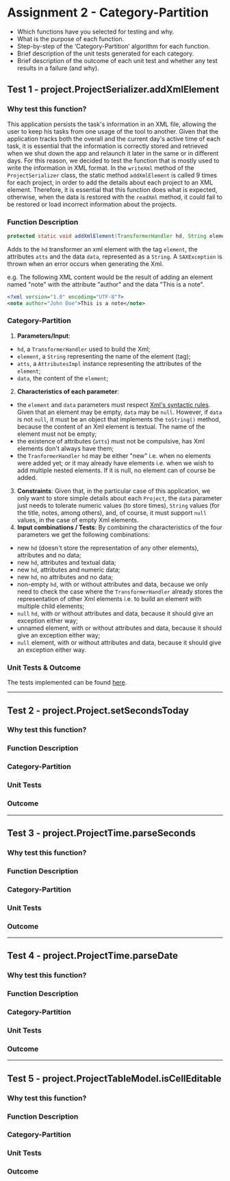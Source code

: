 # Assignment 2 - Category-Partition

- Which functions have you selected for testing and why.
- What is the purpose of each function.
- Step-by-step of the ‘Category-Partition’ algorithm for each function.
- Brief description of the unit tests generated for each category.
- Brief description of the outcome of each unit test and whether any test results in a failure (and why).

## Test 1 - project.ProjectSerializer.addXmlElement


### Why test this function?

This application persists the task's information in an XML file, allowing the user to keep his tasks from one usage of the tool to another. Given that the application tracks both the overall and the current day's active time of each task, it is essential that the information is correctly stored and retrieved when we shut down the app and relaunch it later in the same or in different days. For this reason, we decided to test the function that is mostly used to write the information in XML format. In the `writeXml` method of the `ProjectSerializer` class, the static method `addXmlElement` is called 9 times for each project, in order to add the details about each project to an XML element. Therefore, it is essential that this function does what is expected, otherwise, when the data is restored with the `readXml` method, it could fail to be restored or load incorrect information about the projects.

### Function Description
```java
protected static void addXmlElement(TransformerHandler hd, String element, AttributesImpl atts, Object data) throws SAXException;
```

Adds to the `hd` transformer an xml element with the tag `element`, the attributes `atts` and the data `data`, represented as a `String`. A `SAXException` is thrown when an error occurs when generating the Xml.

e.g. The following XML content would be the result of adding an element named "note" with the attribute "author" and the data "This is a note".
```XML
<?xml version="1.0" encoding="UTF-8"?>
<note author="John Doe">This is a note</note>
```

### Category-Partition
1. **Parameters/Input**:
- `hd`, a `TransformerHandler` used to build the Xml;
- `element`, a `String` representing the name of the element (tag);
- `atts`, a `AttributesImpl` instance representing the attributes of the `element`;
- `data`, the content of the `element`;
2. **Characteristics of each parameter**:
- the `element` and `data` parameters must respect [Xml's syntactic rules](). Given that an element may be empty, `data` may be `null`. However, if `data` is not `null`, it must be an object that implements the `toString()` method, because the content of an Xml element is textual. The name of the element must not be empty;
- the existence of attributes (`atts`) must not be compulsive, has Xml elements don't always have them;
- the `TranformerHandler` `hd` may be either "new" i.e. when no elements were added yet; or it may already have elements i.e. when we wish to add multiple nested elements. If it is null, no element can of course be added.
3. **Constraints**: Given that, in the particular case of this application, we only want to store simple details about each `Project`, the `data` parameter just needs to tolerate numeric values (to store times), `String` values (for the title, notes, among others), and, of course, it must support `null` values, in the case of empty Xml elements. 
4. **Input combinations / Tests**: By combining the characteristics of the four parameters we get the following combinations:
- new `hd` (doesn't store the representation of any other elements), attributes and no data;
- new `hd`, attributes and textual data;
- new `hd`, attributes and numeric data;
- new `hd`, no attributes and no data;
- non-empty `hd`, with or without attributes and data, because we only need to check the case where the `TransformerHandler` already stores the representation of other Xml elements i.e. to build an element with multiple child elements;
- `null` `hd`, with or without attributes and data, because it should give an exception either way;
- unnamed element, with or without attributes and data, because it should give an exception either way;
- `null` element, with or without attributes and data, because it should give an exception either way.

### Unit Tests & Outcome
The tests implemented can be found [here](../../src/test/java/de/dominik_geyer/jtimesched/project/ProjectSerializerTest.java).


---

## Test 2 - project.Project.setSecondsToday

### Why test this function?

### Function Description

### Category-Partition

### Unit Tests

### Outcome

--- 

## Test 3 - project.ProjectTime.parseSeconds

### Why test this function?

### Function Description

### Category-Partition

### Unit Tests

### Outcome

--- 

## Test 4 - project.ProjectTime.parseDate

### Why test this function?

### Function Description

### Category-Partition

### Unit Tests

### Outcome

--- 

## Test 5 - project.ProjectTableModel.isCellEditable

### Why test this function?

### Function Description

### Category-Partition

### Unit Tests

### Outcome
